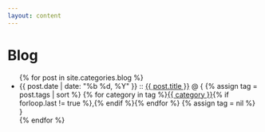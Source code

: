```yaml
---
layout: content
---
```


<!-- # Varun Bhuvanendran

[https://gjuniioor.github.io/clyell](https://gjuniioor.github.io/clyell) -->

<!-- ### About

It's just one more [jekyll](https://github.com/jekyll/jekyll) theme. Maybe it's has some appearance like a linux console. :)

[Bootstrap](http://getbootstrap.com/) was added to turn responsible. Thanks, [@magnunleno](https://github.com/magnunleno). -->

<!-- ### Features

- [x] Google analytics
- [x] Disqus
- [x] Responsible
- [x] Highlights for code -->

<!-- ### Characteristics

- [x] Customized (and nice :P) 404 page
- [x] Simple
- [x] Friendly to read -->

<!-- ### Screenshots

![Screenshot]({{ site.baseurl }}images/screenshot/01.png)

![Screenshot]({{ site.baseurl }}images/screenshot/02.png) -->

<!-- ### Config file example

~~~ yml
# Site settings
title: note book!
email: va6un.b@gmail.com
description: Personal Blog!!!
url: https://va6un.github.io
author: Varun Bhuvanendran
footer: va6un.github.com

# Build settings
markdown: kramdown
permalink: /:categories/:title/
highlighter: rouge
~~~ -->

# Blog
<ul class="posts">
    {% for post in site.categories.blog %}
        <li>
            <span class="post-date">{{ post.date | date: "%b %d, %Y" }}</span>
            ::
            <a class="post-link" href="{{ site.baseurl }}{{ post.url }}">{{ post.title }}</a>
            @ {
            {% assign tag = post.tags | sort %}
            {% for category in tag %}<span><a href="{{ site.baseurl }}category/#{{ category }}" class="reserved">{{ category }}</a>{% if forloop.last != true %},{% endif %}</span>{% endfor %}
            {% assign tag = nil %}
            }
        </li>
    {% endfor %}
</ul>